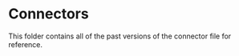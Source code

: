 Connectors
===========

This folder contains all of the past versions of the connector file for reference.
